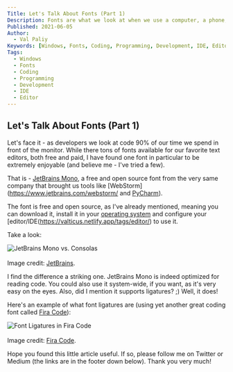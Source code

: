 ```yaml
---
Title: Let's Talk About Fonts (Part 1)
Description: Fonts are what we look at when we use a computer, a phone, a tablet. Which font should a developer use?
Published: 2021-06-05
Author:
  - Val Paliy
Keywords: [Windows, Fonts, Coding, Programming, Development, IDE, Editor]
Tags:
  - Windows
  - Fonts
  - Coding
  - Programming
  - Development
  - IDE
  - Editor
---
```


## Let's Talk About Fonts (Part 1)

Let's face it - as developers we look at code 90% of our time we spend in front of the monitor. While there tons of fonts available for our favorite text editors, both free and paid, I have found one font in particular to be extremely enjoyable (and believe me - I've tried a few).

That is - [JetBrains Mono](https://www.jetbrains.com/lp/mono/), a free and open source font from the very same company that brought us tools like [WebStorm](https://www.jetbrains.com/webstorm/ and [PyCharm](https://www.jetbrains.com/pycharm/)). 

The font is free and open source, as I've already mentioned, meaning you can download it, install it in your [operating system](https://valticus.netlify.app/tags/operating-system) and configure your [editor/IDE(https://valticus.netlify.app/tags/editor/) to use it.

Take a look:

 <img src='/img/jetbrains-mono-font.png' loading='lazy' alt='JetBrains Mono vs. Consolas' title='JetBrains Mono vs. Consolas' style='height:auto; max-width:100%; border:none; display:block; align:center;'></br>Image credit: [JetBrains](https://www.jetbrains.com/lp/mono/).
 
 I find the difference a striking one. JetBrains Mono is indeed optimized for reading code. You could also use it system-wide, if you want, as it's very easy on the eyes. Also, did I mention it supports ligatures? ;) Well, it does!
 
 Here's an example of what font ligatures are (using yet another great coding font called [Fira Code](https://github.com/tonsky/FiraCode)):
 
 <img src='/img/fira-code-ligatures.png' loading='lazy' alt='Font Ligatures in Fira Code' title='Font Ligatures in Fira Code' style='height:auto; max-width:100%; border:none; display:block; align:center;'></br>Image credit: [Fira Code](https://github.com/tonsky/FiraCode).
  
 Hope you found this little article useful. If so, please follow me on Twitter or Medium (the links are in the footer down below). Thank you very much!
 